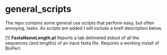 general_scripts
===============

The repo contains some general use scripts that perform easy, but often annoying, tasks. As scripts are added I will include a breif description below.

[1] **FastaNameLength.pl** Reports a tab delimeted stdout of all the sequences (and lengths) of an input fasta file. Requires a working install of BioPerl.
